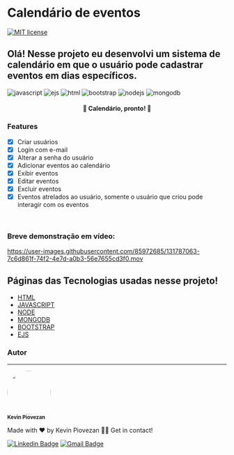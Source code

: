 # Calendário de eventos
[![MIT license](https://img.shields.io/badge/License-MIT-blue.svg)](https://lbesson.mit-license.org/)
## Olá! Nesse projeto eu desenvolvi um sistema de calendário em que o usuário pode cadastrar eventos em dias específicos.
![javascript](https://img.shields.io/badge/JavaScript-323330?style=for-the-badge&logo=javascript&logoColor=F7DF1E)
![ejs](https://img.shields.io/badge/EJS-a12016?style=for-the-badge&logo=ejs)
![html](https://img.shields.io/badge/HTML5-E34F26?style=for-the-badge&logo=html5&logoColor=white)
![bootstrap](https://img.shields.io/badge/BOOTSTRAP-ab1387?style=for-the-badge&logo=bootstrap&logoColor=white)
![nodejs](https://img.shields.io/badge/NODE.JS-036e01?style=for-the-badge&logo=node.js&logoColor=white)
![mongodb](https://img.shields.io/badge/MONGO.DB-036e01?style=for-the-badge&logo=mongodb&logoColor=white)

<h4 align="center"> 
	🏁  Calendário, pronto! 🏁
</h4>

### Features

- [x] Criar usuários
- [x] Login com e-mail
- [x] Alterar a senha do usuário
- [x] Adicionar eventos ao calendário
- [x] Exibir eventos
- [x] Editar eventos
- [x] Excluir eventos
- [x] Eventos atrelados ao usuário, somente o usuário que criou pode interagir com os eventos

<br>
<h3>Breve demonstração em vídeo:</h3>


https://user-images.githubusercontent.com/85972685/131787063-7c6d861f-74f2-4e7d-a0b3-56e7655cd3f0.mov



## Páginas das Tecnologias usadas nesse projeto!
- [HTML](https://html.com)
- [JAVASCRIPT](https://www.javascript.com)
- [NODE](https://nodejs.org/en/)
- [MONGODB](https://www.mongodb.com)
- [BOOTSTRAP](https://getbootstrap.com)
- [EJS](https://ejs.co)

### Autor
---

<img style="border-radius: 50%;" src="https://user-images.githubusercontent.com/85972685/125216431-89ceca00-e294-11eb-8256-7dd40dcd023e.jpg" width="100px;" alt=""/>

 <br />
 <sub><b>Kevin Piovezan</b></sub></a>


Made with ❤️ by Kevin Piovezan 👋🏽 Get in contact!

[![Linkedin Badge](https://img.shields.io/badge/-Kevin-blue?style=flat-square&logo=Linkedin&logoColor=white&link=https://www.linkedin.com/in/kevin-c-piovezan/)](https://www.linkedin.com/in/kevin-c-piovezan/) 
[![Gmail Badge](https://img.shields.io/badge/-kevinpiovezan@gmail.com-c14438?style=flat-square&logo=Gmail&logoColor=white&link=mailto:kevinpiovezan@gmail.com)](mailto:kevinpiovezan@gmail.com)
